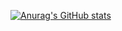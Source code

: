 [![Anurag's GitHub stats](https://github-readme-stats.vercel.app/api?username=Kockiee&theme=dracula)](https://github.com/Kockiee/github-readme-stats)
